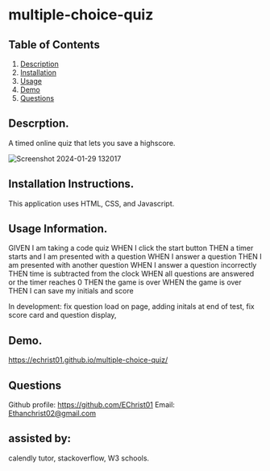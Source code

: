 # multiple-choice-quiz
## Table of Contents

1. [Description](https://github.com/EChrist01/multiple-choice-quiz#descrption)
2. [Installation](https://github.com/EChrist01/multiple-choice-quiz/blob/main/README.md#installation-instructions)
3. [Usage](https://github.com/EChrist01/multiple-choice-quiz/blob/main/README.md#usage-information)
4. [Demo](https://github.com/EChrist01/multiple-choice-quiz/blob/main/README.md#demo)
5. [Questions](https://github.com/EChrist01/multiple-choice-quiz/blob/main/README.md#questions)

## Descrption.
A timed online quiz that lets you save a highscore.

![Screenshot 2024-01-29 132017](https://github.com/EChrist01/multiple-choice-quiz/assets/146894896/090f72be-c65b-48f5-bba6-53df2ad1361a)

## Installation Instructions.
This application uses HTML, CSS, and Javascript.

## Usage Information.
GIVEN I am taking a code quiz
WHEN I click the start button
THEN a timer starts and I am presented with a question
WHEN I answer a question
THEN I am presented with another question
WHEN I answer a question incorrectly
THEN time is subtracted from the clock
WHEN all questions are answered or the timer reaches 0
THEN the game is over
WHEN the game is over
THEN I can save my initials and score

In development:
fix question load on page,
adding initals at end of test,
fix score card and question display,

## Demo.
https://echrist01.github.io/multiple-choice-quiz/

## Questions
Github profile: https://github.com/EChrist01
Email: Ethanchrist02@gmail.com

## assisted by:
calendly tutor,
stackoverflow,
W3 schools.


